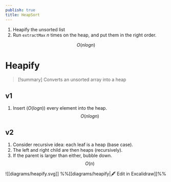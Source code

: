 ```yaml
---
publish: true
title: HeapSort
---
```

1. Heapify the unsorted list
2. Run ``extractMax`` $n$ times on the heap, and put them in the right order.

$$ O(nlogn) $$
# Heapify

> [!summary] Converts an unsorted array into a heap

## v1
1. Insert ($O(logn)$) every element into the heap.
$$ O(nlogn)$$
## v2
1. Consider recursive idea: each leaf is a heap (base case).
2. The left and right child are then heaps (recursively).
3. If the parent is larger than either, bubble down.
$$ O(n) $$

![[diagrams/heapify.svg]]
%%[[diagrams/heapify|🖋 Edit in Excalidraw]]%%

